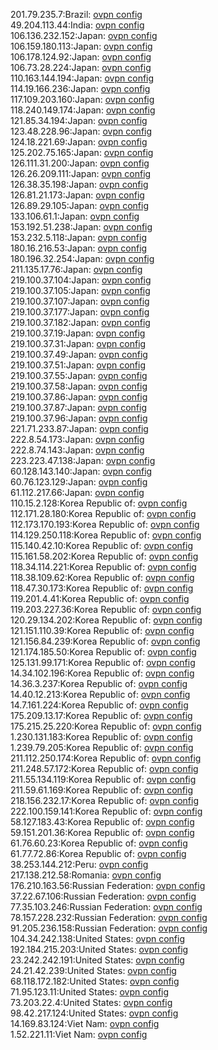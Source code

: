 201.79.235.7:Brazil: [ovpn config](vpn/201_79_235_7.ovpn)  
49.204.113.44:India: [ovpn config](vpn/49_204_113_44.ovpn)  
106.136.232.152:Japan: [ovpn config](vpn/106_136_232_152.ovpn)  
106.159.180.113:Japan: [ovpn config](vpn/106_159_180_113.ovpn)  
106.178.124.92:Japan: [ovpn config](vpn/106_178_124_92.ovpn)  
106.73.28.224:Japan: [ovpn config](vpn/106_73_28_224.ovpn)  
110.163.144.194:Japan: [ovpn config](vpn/110_163_144_194.ovpn)  
114.19.166.236:Japan: [ovpn config](vpn/114_19_166_236.ovpn)  
117.109.203.160:Japan: [ovpn config](vpn/117_109_203_160.ovpn)  
118.240.149.174:Japan: [ovpn config](vpn/118_240_149_174.ovpn)  
121.85.34.194:Japan: [ovpn config](vpn/121_85_34_194.ovpn)  
123.48.228.96:Japan: [ovpn config](vpn/123_48_228_96.ovpn)  
124.18.221.69:Japan: [ovpn config](vpn/124_18_221_69.ovpn)  
125.202.75.165:Japan: [ovpn config](vpn/125_202_75_165.ovpn)  
126.111.31.200:Japan: [ovpn config](vpn/126_111_31_200.ovpn)  
126.26.209.111:Japan: [ovpn config](vpn/126_26_209_111.ovpn)  
126.38.35.198:Japan: [ovpn config](vpn/126_38_35_198.ovpn)  
126.81.21.173:Japan: [ovpn config](vpn/126_81_21_173.ovpn)  
126.89.29.105:Japan: [ovpn config](vpn/126_89_29_105.ovpn)  
133.106.61.1:Japan: [ovpn config](vpn/133_106_61_1.ovpn)  
153.192.51.238:Japan: [ovpn config](vpn/153_192_51_238.ovpn)  
153.232.5.118:Japan: [ovpn config](vpn/153_232_5_118.ovpn)  
180.16.216.53:Japan: [ovpn config](vpn/180_16_216_53.ovpn)  
180.196.32.254:Japan: [ovpn config](vpn/180_196_32_254.ovpn)  
211.135.17.76:Japan: [ovpn config](vpn/211_135_17_76.ovpn)  
219.100.37.104:Japan: [ovpn config](vpn/219_100_37_104.ovpn)  
219.100.37.105:Japan: [ovpn config](vpn/219_100_37_105.ovpn)  
219.100.37.107:Japan: [ovpn config](vpn/219_100_37_107.ovpn)  
219.100.37.177:Japan: [ovpn config](vpn/219_100_37_177.ovpn)  
219.100.37.182:Japan: [ovpn config](vpn/219_100_37_182.ovpn)  
219.100.37.19:Japan: [ovpn config](vpn/219_100_37_19.ovpn)  
219.100.37.31:Japan: [ovpn config](vpn/219_100_37_31.ovpn)  
219.100.37.49:Japan: [ovpn config](vpn/219_100_37_49.ovpn)  
219.100.37.51:Japan: [ovpn config](vpn/219_100_37_51.ovpn)  
219.100.37.55:Japan: [ovpn config](vpn/219_100_37_55.ovpn)  
219.100.37.58:Japan: [ovpn config](vpn/219_100_37_58.ovpn)  
219.100.37.86:Japan: [ovpn config](vpn/219_100_37_86.ovpn)  
219.100.37.87:Japan: [ovpn config](vpn/219_100_37_87.ovpn)  
219.100.37.96:Japan: [ovpn config](vpn/219_100_37_96.ovpn)  
221.71.233.87:Japan: [ovpn config](vpn/221_71_233_87.ovpn)  
222.8.54.173:Japan: [ovpn config](vpn/222_8_54_173.ovpn)  
222.8.74.143:Japan: [ovpn config](vpn/222_8_74_143.ovpn)  
223.223.47.138:Japan: [ovpn config](vpn/223_223_47_138.ovpn)  
60.128.143.140:Japan: [ovpn config](vpn/60_128_143_140.ovpn)  
60.76.123.129:Japan: [ovpn config](vpn/60_76_123_129.ovpn)  
61.112.217.66:Japan: [ovpn config](vpn/61_112_217_66.ovpn)  
110.15.2.128:Korea Republic of: [ovpn config](vpn/110_15_2_128.ovpn)  
112.171.28.180:Korea Republic of: [ovpn config](vpn/112_171_28_180.ovpn)  
112.173.170.193:Korea Republic of: [ovpn config](vpn/112_173_170_193.ovpn)  
114.129.250.118:Korea Republic of: [ovpn config](vpn/114_129_250_118.ovpn)  
115.140.42.10:Korea Republic of: [ovpn config](vpn/115_140_42_10.ovpn)  
115.161.58.202:Korea Republic of: [ovpn config](vpn/115_161_58_202.ovpn)  
118.34.114.221:Korea Republic of: [ovpn config](vpn/118_34_114_221.ovpn)  
118.38.109.62:Korea Republic of: [ovpn config](vpn/118_38_109_62.ovpn)  
118.47.30.173:Korea Republic of: [ovpn config](vpn/118_47_30_173.ovpn)  
119.201.4.41:Korea Republic of: [ovpn config](vpn/119_201_4_41.ovpn)  
119.203.227.36:Korea Republic of: [ovpn config](vpn/119_203_227_36.ovpn)  
120.29.134.202:Korea Republic of: [ovpn config](vpn/120_29_134_202.ovpn)  
121.151.110.39:Korea Republic of: [ovpn config](vpn/121_151_110_39.ovpn)  
121.156.84.239:Korea Republic of: [ovpn config](vpn/121_156_84_239.ovpn)  
121.174.185.50:Korea Republic of: [ovpn config](vpn/121_174_185_50.ovpn)  
125.131.99.171:Korea Republic of: [ovpn config](vpn/125_131_99_171.ovpn)  
14.34.102.196:Korea Republic of: [ovpn config](vpn/14_34_102_196.ovpn)  
14.36.3.237:Korea Republic of: [ovpn config](vpn/14_36_3_237.ovpn)  
14.40.12.213:Korea Republic of: [ovpn config](vpn/14_40_12_213.ovpn)  
14.7.161.224:Korea Republic of: [ovpn config](vpn/14_7_161_224.ovpn)  
175.209.13.17:Korea Republic of: [ovpn config](vpn/175_209_13_17.ovpn)  
175.215.25.220:Korea Republic of: [ovpn config](vpn/175_215_25_220.ovpn)  
1.230.131.183:Korea Republic of: [ovpn config](vpn/1_230_131_183.ovpn)  
1.239.79.205:Korea Republic of: [ovpn config](vpn/1_239_79_205.ovpn)  
211.112.250.174:Korea Republic of: [ovpn config](vpn/211_112_250_174.ovpn)  
211.248.57.172:Korea Republic of: [ovpn config](vpn/211_248_57_172.ovpn)  
211.55.134.119:Korea Republic of: [ovpn config](vpn/211_55_134_119.ovpn)  
211.59.61.169:Korea Republic of: [ovpn config](vpn/211_59_61_169.ovpn)  
218.156.232.17:Korea Republic of: [ovpn config](vpn/218_156_232_17.ovpn)  
222.100.159.141:Korea Republic of: [ovpn config](vpn/222_100_159_141.ovpn)  
58.127.183.43:Korea Republic of: [ovpn config](vpn/58_127_183_43.ovpn)  
59.151.201.36:Korea Republic of: [ovpn config](vpn/59_151_201_36.ovpn)  
61.76.60.23:Korea Republic of: [ovpn config](vpn/61_76_60_23.ovpn)  
61.77.72.86:Korea Republic of: [ovpn config](vpn/61_77_72_86.ovpn)  
38.253.144.212:Peru: [ovpn config](vpn/38_253_144_212.ovpn)  
217.138.212.58:Romania: [ovpn config](vpn/217_138_212_58.ovpn)  
176.210.163.56:Russian Federation: [ovpn config](vpn/176_210_163_56.ovpn)  
37.22.67.106:Russian Federation: [ovpn config](vpn/37_22_67_106.ovpn)  
77.35.103.246:Russian Federation: [ovpn config](vpn/77_35_103_246.ovpn)  
78.157.228.232:Russian Federation: [ovpn config](vpn/78_157_228_232.ovpn)  
91.205.236.158:Russian Federation: [ovpn config](vpn/91_205_236_158.ovpn)  
104.34.242.138:United States: [ovpn config](vpn/104_34_242_138.ovpn)  
192.184.215.203:United States: [ovpn config](vpn/192_184_215_203.ovpn)  
23.242.242.191:United States: [ovpn config](vpn/23_242_242_191.ovpn)  
24.21.42.239:United States: [ovpn config](vpn/24_21_42_239.ovpn)  
68.118.172.182:United States: [ovpn config](vpn/68_118_172_182.ovpn)  
71.95.123.11:United States: [ovpn config](vpn/71_95_123_11.ovpn)  
73.203.22.4:United States: [ovpn config](vpn/73_203_22_4.ovpn)  
98.42.217.124:United States: [ovpn config](vpn/98_42_217_124.ovpn)  
14.169.83.124:Viet Nam: [ovpn config](vpn/14_169_83_124.ovpn)  
1.52.221.11:Viet Nam: [ovpn config](vpn/1_52_221_11.ovpn)  
